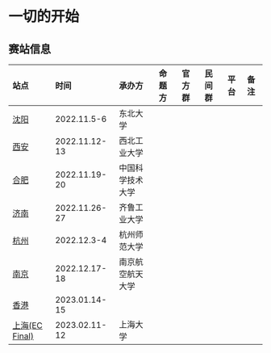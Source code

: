 # 一切的开始

## 赛站信息

| 站点                            | 时间          | 承办方           | 命题方 | 官方群 | 民间群 | 平台 | 备注 |
| :------------------------------ | :------------ | :--------------- | :----- | :----- | :----- | :--- | :--- |
| [沈阳](./shenyang.md)           | 2022.11.5-6   | 东北大学         |        |        |        |      |      |
| [西安](./xian.md)               | 2022.11.12-13 | 西北工业大学     |        |        |        |      |      |
| [合肥](./hefei.md)              | 2022.11.19-20 | 中国科学技术大学 |        |        |        |      |      |
| [济南](./jinan.md)              | 2022.11.26-27 | 齐鲁工业大学     |        |        |        |      |      |
| [杭州](./hangzhou.md)           | 2022.12.3-4   | 杭州师范大学     |        |        |        |      |      |
| [南京](./nanjing.md)            | 2022.12.17-18 | 南京航空航天大学 |        |        |        |      |      |
| [香港](./hongkong.md)           | 2023.01.14-15 |                  |        |        |        |      |      |
| [上海(EC Final)](./shanghai.md) | 2023.02.11-12 | 上海大学         |        |        |        |      |      |

